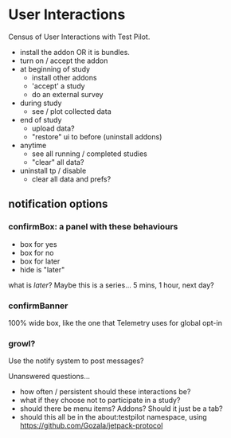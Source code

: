 User Interactions 
=======================
                                  
Census of User Interactions with Test Pilot.

*   install the addon  OR  it is bundles.  
*   turn on / accept the addon
*   at beginning of study
    - install other addons
    - 'accept' a study
    - do an external survey
*   during study
    - see / plot collected data 
*   end of study
    - upload data?
    - "restore" ui to before (uninstall addons)
*   anytime
    - see all running / completed studies
    - "clear" all data? 
*   uninstall tp / disable
    - clear all data and prefs?
    
notification options
---------------------

### confirmBox:  a panel with these behaviours ### 

* box for yes
* box for no
* box for later
* hide is "later"

what is *later*?  Maybe this is a series... 5 mins, 1 hour, next day?

### confirmBanner ###

100% wide box, like the one that Telemetry uses for global opt-in

### growl?  ###

Use the notify system to post messages?  


Unanswered questions... 

*   how often / persistent should these interactions be?
*   what if they choose not to participate in a study?
*   should there be menu items?  Addons?  Should it just be a tab?
*   should this all be in the about:testpilot namespace, using
    https://github.com/Gozala/jetpack-protocol